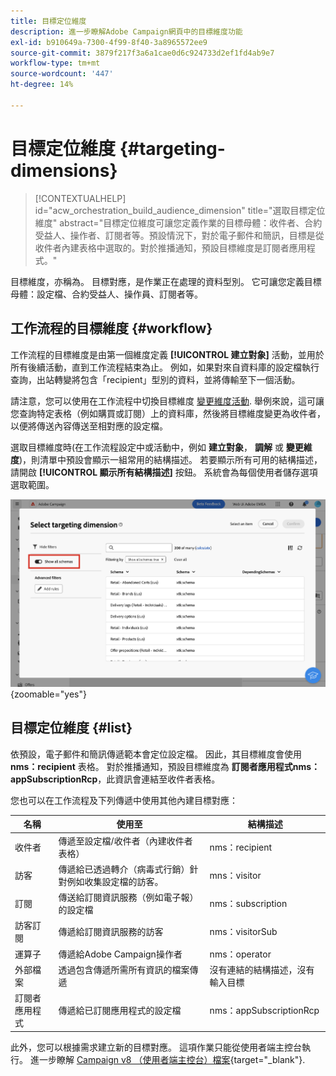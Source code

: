 ```yaml
---
title: 目標定位維度
description: 進一步瞭解Adobe Campaign網頁中的目標維度功能
exl-id: b910649a-7300-4f99-8f40-3a8965572ee9
source-git-commit: 3879f217f3a6a1cae0d6c924733d2ef1fd4ab9e7
workflow-type: tm+mt
source-wordcount: '447'
ht-degree: 14%

---
```


# 目標定位維度 {#targeting-dimensions}

>[!CONTEXTUALHELP]
>id="acw_orchestration_build_audience_dimension"
>title="選取目標定位維度"
>abstract="目標定位維度可讓您定義作業的目標母體：收件者、合約受益人、操作者、訂閱者等。預設情況下，對於電子郵件和簡訊，目標是從收件者內建表格中選取的。對於推播通知，預設目標維度是訂閱者應用程式。"

目標維度，亦稱為。 目標對應，是作業正在處理的資料型別。 它可讓您定義目標母體：設定檔、合約受益人、操作員、訂閱者等。

## 工作流程的目標維度 {#workflow}

工作流程的目標維度是由第一個維度定義 **[!UICONTROL 建立對象]** 活動，並用於所有後續活動，直到工作流程結束為止。 例如，如果對來自資料庫的設定檔執行查詢，出站轉變將包含「recipient」型別的資料，並將傳輸至下一個活動。

請注意，您可以使用在工作流程中切換目標維度 [變更維度活動](../workflows/activities/change-dimension.md). 舉例來說，這可讓您查詢特定表格（例如購買或訂閱）上的資料庫，然後將目標維度變更為收件者，以便將傳送內容傳送至相對應的設定檔。

選取目標維度時(在工作流程設定中或活動中，例如 **建立對象**， **調解** 或 **變更維度**)，則清單中預設會顯示一組常用的結構描述。 若要顯示所有可用的結構描述，請開啟 **[!UICONTROL 顯示所有結構描述]** 按鈕。 系統會為每個使用者儲存選項選取範圍。

![](assets/targeting-dimension-show-all.png){zoomable=&quot;yes&quot;}

## 目標定位維度 {#list}

依預設，電子郵件和簡訊傳遞範本會定位設定檔。 因此，其目標維度會使用 **nms：recipient** 表格。 對於推播通知，預設目標維度為 **訂閱者應用程式nms：appSubscriptionRcp**，此資訊會連結至收件者表格。

您也可以在工作流程及下列傳遞中使用其他內建目標對應：

| 名稱 | 使用至 | 結構描述 |
|---|---|---|
| 收件者 | 傳遞至設定檔/收件者（內建收件者表格） | nms：recipient |
| 訪客 | 傳遞給已透過轉介（病毒式行銷）針對例如收集設定檔的訪客。 | mns：visitor |
| 訂閱 | 傳送給訂閱資訊服務（例如電子報）的設定檔 | nms：subscription |
| 訪客訂閱 | 傳遞給訂閱資訊服務的訪客 | nms：visitorSub |
| 運算子 | 傳遞給Adobe Campaign操作者 | nms：operator |
| 外部檔案 | 透過包含傳遞所需所有資訊的檔案傳遞 | 沒有連結的結構描述，沒有輸入目標 |
| 訂閱者應用程式 | 傳遞給已訂閱應用程式的設定檔 | nms：appSubscriptionRcp |

此外，您可以根據需求建立新的目標對應。 這項作業只能從使用者端主控台執行。 進一步瞭解 [Campaign v8 （使用者端主控台）檔案](https://experienceleague.adobe.com/docs/campaign/campaign-v8/audience/add-profiles/target-mappings.html#new-mapping){target="_blank"}.
